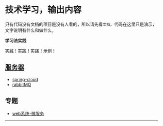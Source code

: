 # 技术学习，输出内容

只有代码没有文档的项目是没有人看的，所以请先看`文档`，代码在这里只是演示，文字说明有什么和做什么。


**学习法实践**

实践！实践！实践！示例！


##  [服务器](server.md)
- [spring-cloud](spring-cloud/README.md)
- [rabbitMQ](rabbitmq/README.md)


##  专题
- [web系统-微服务](app/bigweb.md)

----
